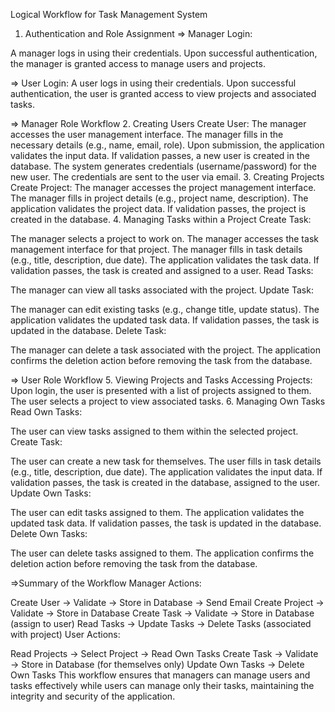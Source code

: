 Logical Workflow for Task Management System
1. Authentication and Role Assignment
=> Manager Login:

A manager logs in using their credentials.
Upon successful authentication, the manager is granted access to manage users and projects.

=> User Login:
A user logs in using their credentials.
Upon successful authentication, the user is granted access to view projects and associated tasks.

=> Manager Role Workflow
2. Creating Users
Create User:
The manager accesses the user management interface.
The manager fills in the necessary details (e.g., name, email, role).
Upon submission, the application validates the input data.
If validation passes, a new user is created in the database.
The system generates credentials (username/password) for the new user.
The credentials are sent to the user via email.
3. Creating Projects
Create Project:
The manager accesses the project management interface.
The manager fills in project details (e.g., project name, description).
The application validates the project data.
If validation passes, the project is created in the database.
4. Managing Tasks within a Project
Create Task:

The manager selects a project to work on.
The manager accesses the task management interface for that project.
The manager fills in task details (e.g., title, description, due date).
The application validates the task data.
If validation passes, the task is created and assigned to a user.
Read Tasks:

The manager can view all tasks associated with the project.
Update Task:

The manager can edit existing tasks (e.g., change title, update status).
The application validates the updated task data.
If validation passes, the task is updated in the database.
Delete Task:

The manager can delete a task associated with the project.
The application confirms the deletion action before removing the task from the database.

=> User Role Workflow
5. Viewing Projects and Tasks
Accessing Projects:
Upon login, the user is presented with a list of projects assigned to them.
The user selects a project to view associated tasks.
6. Managing Own Tasks
Read Own Tasks:

The user can view tasks assigned to them within the selected project.
Create Task:

The user can create a new task for themselves.
The user fills in task details (e.g., title, description, due date).
The application validates the input data.
If validation passes, the task is created in the database, assigned to the user.
Update Own Tasks:

The user can edit tasks assigned to them.
The application validates the updated task data.
If validation passes, the task is updated in the database.
Delete Own Tasks:

The user can delete tasks assigned to them.
The application confirms the deletion action before removing the task from the database.


=>Summary of the Workflow
Manager Actions:

Create User → Validate → Store in Database → Send Email
Create Project → Validate → Store in Database
Create Task → Validate → Store in Database (assign to user)
Read Tasks → Update Tasks → Delete Tasks (associated with project)
User Actions:

Read Projects → Select Project → Read Own Tasks
Create Task → Validate → Store in Database (for themselves only)
Update Own Tasks → Delete Own Tasks
This workflow ensures that managers can manage users and tasks effectively while users can manage only their tasks, maintaining the integrity and security of the application.